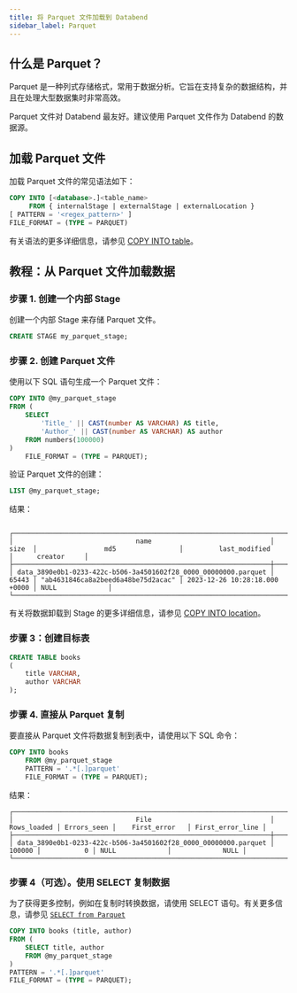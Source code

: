 ```yaml
---
title: 将 Parquet 文件加载到 Databend
sidebar_label: Parquet
---
```


## 什么是 Parquet？

Parquet 是一种列式存储格式，常用于数据分析。它旨在支持复杂的数据结构，并且在处理大型数据集时非常高效。

Parquet 文件对 Databend 最友好。建议使用 Parquet 文件作为 Databend 的数据源。

## 加载 Parquet 文件

加载 Parquet 文件的常见语法如下：

```sql
COPY INTO [<database>.]<table_name>
     FROM { internalStage | externalStage | externalLocation }
[ PATTERN = '<regex_pattern>' ]
FILE_FORMAT = (TYPE = PARQUET)
```

有关语法的更多详细信息，请参见 [COPY INTO table](/sql/sql-commands/dml/dml-copy-into-table)。

## 教程：从 Parquet 文件加载数据

### 步骤 1. 创建一个内部 Stage

创建一个内部 Stage 来存储 Parquet 文件。

```sql
CREATE STAGE my_parquet_stage;
```

### 步骤 2. 创建 Parquet 文件

使用以下 SQL 语句生成一个 Parquet 文件：

```sql
COPY INTO @my_parquet_stage
FROM (
    SELECT
        'Title_' || CAST(number AS VARCHAR) AS title,
        'Author_' || CAST(number AS VARCHAR) AS author
    FROM numbers(100000)
)
    FILE_FORMAT = (TYPE = PARQUET);
```

验证 Parquet 文件的创建：

```sql
LIST @my_parquet_stage;
```

结果：

```text

┌──────────────────────────────────────────────────────────────────────────────────────────────────────────────────────────────────────────────────────────────────┐
│                               name                              │  size  │                 md5                │         last_modified         │      creator     │
├─────────────────────────────────────────────────────────────────┼────────┼────────────────────────────────────┼───────────────────────────────┼──────────────────┤
│ data_3890e0b1-0233-422c-b506-3a4501602f28_0000_00000000.parquet │  65443 │ "ab4631846ca8a2beed6a48be75d2acac" │ 2023-12-26 10:28:18.000 +0000 │ NULL             │
└──────────────────────────────────────────────────────────────────────────────────────────────────────────────────────────────────────────────────────────────────┘
```

有关将数据卸载到 Stage 的更多详细信息，请参见 [COPY INTO location](/sql/sql-commands/dml/dml-copy-into-location)。

### 步骤 3：创建目标表

```sql
CREATE TABLE books
(
    title VARCHAR,
    author VARCHAR
);
```

### 步骤 4. 直接从 Parquet 复制

要直接从 Parquet 文件将数据复制到表中，请使用以下 SQL 命令：

```sql
COPY INTO books
    FROM @my_parquet_stage
    PATTERN = '.*[.]parquet'
    FILE_FORMAT = (TYPE = PARQUET);
```

结果：

```text
┌───────────────────────────────────────────────────────────────────────────────────────────────────────────────────────────────────┐
│                               File                              │ Rows_loaded │ Errors_seen │    First_error   │ First_error_line │
├─────────────────────────────────────────────────────────────────┼─────────────┼─────────────┼──────────────────┼──────────────────┤
│ data_3890e0b1-0233-422c-b506-3a4501602f28_0000_00000000.parquet │      100000 │           0 │ NULL             │             NULL │
└───────────────────────────────────────────────────────────────────────────────────────────────────────────────────────────────────┘
```

### 步骤 4（可选）。使用 SELECT 复制数据

为了获得更多控制，例如在复制时转换数据，请使用 SELECT 语句。有关更多信息，请参见 [`SELECT from Parquet`](../04-transform/00-querying-parquet.md)

```sql
COPY INTO books (title, author)
FROM (
    SELECT title, author
    FROM @my_parquet_stage
)
PATTERN = '.*[.]parquet'
FILE_FORMAT = (TYPE = PARQUET);
```
